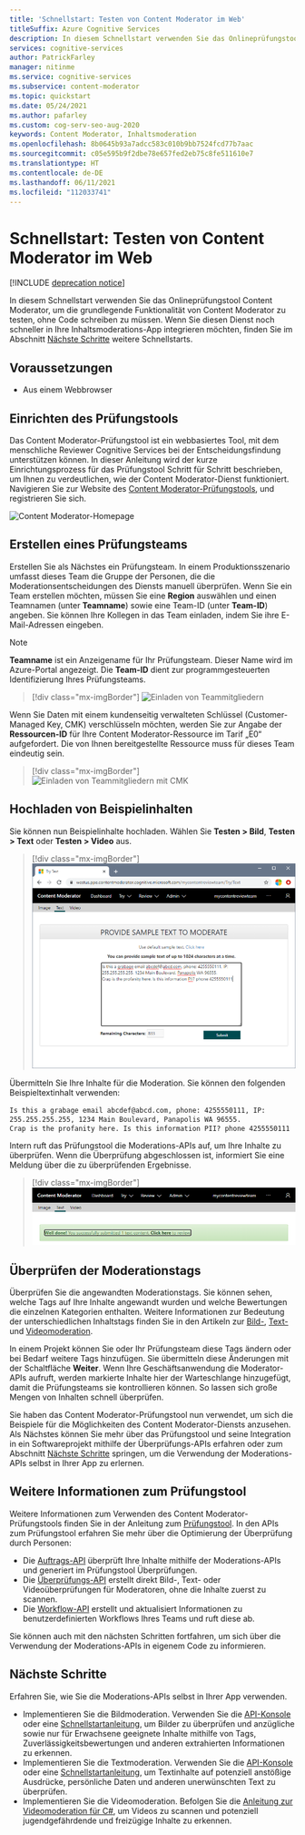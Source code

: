 ```yaml
---
title: 'Schnellstart: Testen von Content Moderator im Web'
titleSuffix: Azure Cognitive Services
description: In diesem Schnellstart verwenden Sie das Onlineprüfungstool Content Moderator, um die grundlegende Funktionalität von Content Moderator zu testen, ohne Code schreiben zu müssen.
services: cognitive-services
author: PatrickFarley
manager: nitinme
ms.service: cognitive-services
ms.subservice: content-moderator
ms.topic: quickstart
ms.date: 05/24/2021
ms.author: pafarley
ms.custom: cog-serv-seo-aug-2020
keywords: Content Moderator, Inhaltsmoderation
ms.openlocfilehash: 8b0645b93a7adcc583c010b9bb7524fcd77b7aac
ms.sourcegitcommit: c05e595b9f2dbe78e657fed2eb75c8fe511610e7
ms.translationtype: HT
ms.contentlocale: de-DE
ms.lasthandoff: 06/11/2021
ms.locfileid: "112033741"
---
```

# <a name="quickstart-try-content-moderator-on-the-web"></a>Schnellstart: Testen von Content Moderator im Web

[!INCLUDE [deprecation notice](includes/tool-deprecation.md)]

In diesem Schnellstart verwenden Sie das Onlineprüfungstool Content Moderator, um die grundlegende Funktionalität von Content Moderator zu testen, ohne Code schreiben zu müssen. Wenn Sie diesen Dienst noch schneller in Ihre Inhaltsmoderations-App integrieren möchten, finden Sie im Abschnitt [Nächste Schritte](#next-steps) weitere Schnellstarts.

## <a name="prerequisites"></a>Voraussetzungen

- Aus einem Webbrowser

## <a name="set-up-the-review-tool"></a>Einrichten des Prüfungstools
Das Content Moderator-Prüfungstool ist ein webbasiertes Tool, mit dem menschliche Reviewer Cognitive Services bei der Entscheidungsfindung unterstützen können. In dieser Anleitung wird der kurze Einrichtungsprozess für das Prüfungstool Schritt für Schritt beschrieben, um Ihnen zu verdeutlichen, wie der Content Moderator-Dienst funktioniert. Navigieren Sie zur Website des [Content Moderator-Prüfungstools](https://contentmoderator.cognitive.microsoft.com/), und registrieren Sie sich.

![Content Moderator-Homepage](images/homepage.PNG)

## <a name="create-a-review-team"></a>Erstellen eines Prüfungsteams

Erstellen Sie als Nächstes ein Prüfungsteam. In einem Produktionsszenario umfasst dieses Team die Gruppe der Personen, die die Moderationsentscheidungen des Diensts manuell überprüfen. Wenn Sie ein Team erstellen möchten, müssen Sie eine **Region** auswählen und einen Teamnamen (unter **Teamname**) sowie eine Team-ID (unter **Team-ID**) angeben. Sie können Ihre Kollegen in das Team einladen, indem Sie ihre E-Mail-Adressen eingeben.

> [!NOTE]
> **Teamname** ist ein Anzeigename für Ihr Prüfungsteam. Dieser Name wird im Azure-Portal angezeigt. Die **Team-ID** dient zur programmgesteuerten Identifizierung Ihres Prüfungsteams.

> [!div class="mx-imgBorder"]
> ![Einladen von Teammitgliedern](images/create-team.png)

Wenn Sie Daten mit einem kundenseitig verwalteten Schlüssel (Customer-Managed Key, CMK) verschlüsseln möchten, werden Sie zur Angabe der **Ressourcen-ID** für Ihre Content Moderator-Ressource im Tarif „E0“ aufgefordert. Die von Ihnen bereitgestellte Ressource muss für dieses Team eindeutig sein. 

> [!div class="mx-imgBorder"]
> ![Einladen von Teammitgliedern mit CMK](images/create-team-cmk.png)

## <a name="upload-sample-content"></a>Hochladen von Beispielinhalten

Sie können nun Beispielinhalte hochladen. Wählen Sie **Testen > Bild**, **Testen > Text** oder **Testen > Video** aus.

> [!div class="mx-imgBorder"]
> ![Bild- oder Textmoderation](images/tryimagesortext.png)

Übermitteln Sie Ihre Inhalte für die Moderation. Sie können den folgenden Beispieltextinhalt verwenden:

```
Is this a grabage email abcdef@abcd.com, phone: 4255550111, IP: 255.255.255.255, 1234 Main Boulevard, Panapolis WA 96555.
Crap is the profanity here. Is this information PII? phone 4255550111
```

Intern ruft das Prüfungstool die Moderations-APIs auf, um Ihre Inhalte zu überprüfen. Wenn die Überprüfung abgeschlossen ist, informiert Sie eine Meldung über die zu überprüfenden Ergebnisse.

> [!div class="mx-imgBorder"]
> ![Moderationsdateien](images/submitted.png)

## <a name="review-moderation-tags"></a>Überprüfen der Moderationstags

Überprüfen Sie die angewandten Moderationstags. Sie können sehen, welche Tags auf Ihre Inhalte angewandt wurden und welche Bewertungen die einzelnen Kategorien enthalten. Weitere Informationen zur Bedeutung der unterschiedlichen Inhaltstags finden Sie in den Artikeln zur [Bild-](image-moderation-api.md), [Text-](text-moderation-api.md) und [Videomoderation](video-moderation-api.md).

<!-- ![Review results](images/reviewresults_text.png) -->

In einem Projekt können Sie oder Ihr Prüfungsteam diese Tags ändern oder bei Bedarf weitere Tags hinzufügen. Sie übermitteln diese Änderungen mit der Schaltfläche **Weiter**. Wenn Ihre Geschäftsanwendung die Moderator-APIs aufruft, werden markierte Inhalte hier der Warteschlange hinzugefügt, damit die Prüfungsteams sie kontrollieren können. So lassen sich große Mengen von Inhalten schnell überprüfen.

Sie haben das Content Moderator-Prüfungstool nun verwendet, um sich die Beispiele für die Möglichkeiten des Content Moderator-Diensts anzusehen. Als Nächstes können Sie mehr über das Prüfungstool und seine Integration in ein Softwareprojekt mithilfe der Überprüfungs-APIs erfahren oder zum Abschnitt [Nächste Schritte](#next-steps) springen, um die Verwendung der Moderations-APIs selbst in Ihrer App zu erlernen.

## <a name="learn-more-about-the-review-tool"></a>Weitere Informationen zum Prüfungstool

Weitere Informationen zum Verwenden des Content Moderator-Prüfungstools finden Sie in der Anleitung zum [Prüfungstool](Review-Tool-User-Guide/human-in-the-loop.md). In den APIs zum Prüfungstool erfahren Sie mehr über die Optimierung der Überprüfung durch Personen:
- Die [Auftrags-API](try-review-api-job.md) überprüft Ihre Inhalte mithilfe der Moderations-APIs und generiert im Prüfungstool Überprüfungen. 
- Die [Überprüfungs-API](try-review-api-review.md) erstellt direkt Bild-, Text- oder Videoüberprüfungen für Moderatoren, ohne die Inhalte zuerst zu scannen. 
- Die [Workflow-API](try-review-api-workflow.md) erstellt und aktualisiert Informationen zu benutzerdefinierten Workflows Ihres Teams und ruft diese ab.

Sie können auch mit den nächsten Schritten fortfahren, um sich über die Verwendung der Moderations-APIs in eigenem Code zu informieren.

## <a name="next-steps"></a>Nächste Schritte

Erfahren Sie, wie Sie die Moderations-APIs selbst in Ihrer App verwenden.
- Implementieren Sie die Bildmoderation. Verwenden Sie die [API-Konsole](try-image-api.md) oder eine [Schnellstartanleitung](client-libraries.md), um Bilder zu überprüfen und anzügliche sowie nur für Erwachsene geeignete Inhalte mithilfe von Tags, Zuverlässigkeitsbewertungen und anderen extrahierten Informationen zu erkennen.
- Implementieren Sie die Textmoderation. Verwenden Sie die [API-Konsole](try-text-api.md) oder eine [Schnellstartanleitung](client-libraries.md), um Textinhalte auf potenziell anstößige Ausdrücke, persönliche Daten und anderen unerwünschten Text zu überprüfen.
- Implementieren Sie die Videomoderation. Befolgen Sie die [Anleitung zur Videomoderation für C#](video-moderation-api.md), um Videos zu scannen und potenziell jugendgefährdende und freizügige Inhalte zu erkennen. 
